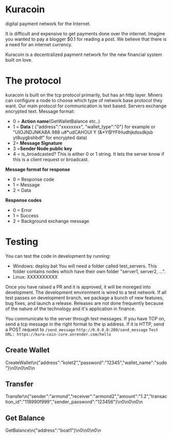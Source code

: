 
# Kuracoin
 digital payment network for the Internet. 



It is difficult and expensive to get payments 
done over the internet. Imagine you wanted to pay 
a blogger $0.1 for reading a post. We believe that
there is a need for an internet currency. 

Kuracoin is a decentralized payment network for the new 
financial system built on love. 



# The protocol
kuracoin is built on the tcp protocol primarily, but has an http layer. Miners can configure a node to choose which type of network base protocol they want. 
Our main protocol for communication is text based. Servers exchange encrypted text. 
Message format: 

- 0 = **Action name**(GetWalletBalance etc..)
- 1 =  **Data** ( {"address":"xxxxxxxx", "wallet_type":"0"}  for example or "UIOJNDJNKABA 988 u#*udCAHOUI Y (&*Y@YFIHudhjkdssdkjsb yt8uygbshbdf" for encrypted data)
- 2= **Message Signature**
- 3 =**Sender Node public key** 
- 4 = is_broadcasted? This is either 0 or 1 string. It lets the server know if this is a client request or broadcast. 

**Message format for response**
- 0 = Response code
- 1 = Message
- 2 = Data


**Response codes**
- 0 = Error
- 1 = Success
- 2 = Background exchange message

# Testing 
You can test the code in development by running:
- Windows: deploy.bat 
You will need a folder called test_servers. This folder contains 
nodes which have their own folder "server1, server2, ...". 
- Linux:
XXXXXXXXXX

Once you have raised a PR and it is approved, it will be moreged into development. 
The development environment is wired to a test network. 
If all test passes on development branch, we package a bunch of new features, bug fixes, and launch a release. 
Releases are not done frequently because of the nature of the technology and it's application in finance. 

You communicate to the server through text messages. If you have TCP on, send a tcp message in the right format to the ip address. 
If it is HTTP, send a POST request to `/send_message`
`http://0.0.0.0:200/send_message`
`Test URL: https://kura-coin-core.onrender.com/hello`

## Create Wallet
CreateWallet\n{"address":"kolet2","password":"12345","wallet_name":"sudo"}\n0\n0\n0\n

## Transfer
Transfer\n{"sender":"armond","receiver":"armond2","amount":"1.2","transaction_id":"118990f999","sender_password":"123456"}\n0\n0\n0\n

## Get Balance 
GetBalance\n{"address":"boat1"}\n0\n0\n0\n
